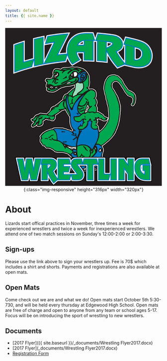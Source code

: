 ```yaml
---
layout: default
title: {{ site.name }}
---
```


<span style="display:block;text-align:center">![Lizards Wrestling](Lizards.png){:class="img-responsive" height="316px" width="320px"}</span>

# About
Lizards start offical practices in November, three times a week for experienced wrestlers and twice a week for inexperienced wrestlers. We attend one of two match sessions on Sunday's 12:00-2:00 or 2:00-3:30.  

## Sign-ups  
Please use the link above to sign your wrestlers up. Fee is 70$ which includes a shirt and shorts. Payments and registrations are also available at open mats. 

## Open Mats  
Come check out we are and what we do! Open mats start October 5th 5:30-730, and will be held every thursday at Edgewood High School. Open mats are free of charge and open to anyone from any team or school ages 5-17. Focus will be on introducing the sport of wrestling to new wrestlers.

## Documents
- [2017 Flyer]({{ site.baseurl }}/_documents/Wrestling Flyer2017.docx)
- [2017 Flyer](_documents/Wrestling Flyer2017.docx)
- [Registration Form](RegistrationForm.pdf)
